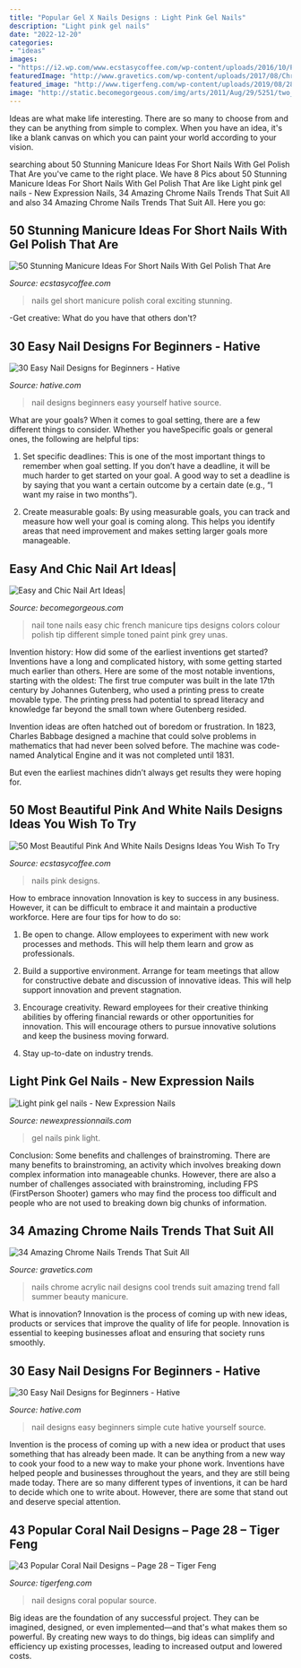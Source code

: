 ```yaml
---
title: "Popular Gel X Nails Designs : Light Pink Gel Nails"
description: "Light pink gel nails"
date: "2022-12-20"
categories:
- "ideas"
images:
- "https://i2.wp.com/www.ecstasycoffee.com/wp-content/uploads/2016/10/Pink-and-White-Nails-Designs-16.jpg?resize=600%2C764&amp;ssl=1"
featuredImage: "http://www.gravetics.com/wp-content/uploads/2017/08/Chrome-Nails-Design.jpg"
featured_image: "http://www.tigerfeng.com/wp-content/uploads/2019/08/28-Coral-Nail-Designs.jpg"
image: "http://static.becomegorgeous.com/img/arts/2011/Aug/29/5251/two_tone_nail_art.jpg"
---
```



Ideas are what make life interesting. There are so many to choose from and they can be anything from simple to complex. When you have an idea, it's like a blank canvas on which you can paint your world according to your vision.

	

		
searching about 50 Stunning Manicure Ideas For Short Nails With Gel Polish That Are you've came to the right place. We have 8 Pics about 50 Stunning Manicure Ideas For Short Nails With Gel Polish That Are like Light pink gel nails - New Expression Nails, 34 Amazing Chrome Nails Trends That Suit All and also 34 Amazing Chrome Nails Trends That Suit All. Here you go:
		
    
## 50 Stunning Manicure Ideas For Short Nails With Gel Polish That Are

<img loading=lazy src="https://i2.wp.com/www.ecstasycoffee.com/wp-content/uploads/2016/09/Coral-nails.jpg" onerror="this.onerror=null;this.src='https://tse4.mm.bing.net/th?id=OIP.tUrK1V6-QOxxgnhdz6acVwHaHa&amp;pid=15.1';" alt="50 Stunning Manicure Ideas For Short Nails With Gel Polish That Are">

_Source: ecstasycoffee.com_

>nails gel short manicure polish coral exciting stunning. 

	

-Get creative: What do you have that others don't?

    
## 30 Easy Nail Designs For Beginners - Hative

<img loading=lazy src="https://hative.com/wp-content/uploads/2014/11/easy-nail-designs/15-easy-nail-designs-for-beginners.jpg" onerror="this.onerror=null;this.src='https://tse4.mm.bing.net/th?id=OIP._J77519sm_agWHNC0quYgAHaJ4&amp;pid=15.1';" alt="30 Easy Nail Designs for Beginners - Hative">

_Source: hative.com_

>nail designs beginners easy yourself hative source. 

	

What are your goals?
When it comes to goal setting, there are a few different things to consider. Whether you haveSpecific goals or general ones, the following are helpful tips:
1. Set specific deadlines: This is one of the most important things to remember when goal setting. If you don’t have a deadline, it will be much harder to get started on your goal. A good way to set a deadline is by saying that you want a certain outcome by a certain date (e.g., “I want my raise in two months”).

2. Create measurable goals: By using measurable goals, you can track and measure how well your goal is coming along. This helps you identify areas that need improvement and makes setting larger goals more manageable.

    
## Easy And Chic Nail Art Ideas|

<img loading=lazy src="http://static.becomegorgeous.com/img/arts/2011/Aug/29/5251/two_tone_nail_art.jpg" onerror="this.onerror=null;this.src='https://tse2.mm.bing.net/th?id=OIP.0J9L2dkIr-ZMW2puJMxYEwHaJ4&amp;pid=15.1';" alt="Easy and Chic Nail Art Ideas|">

_Source: becomegorgeous.com_

>nail tone nails easy chic french manicure tips designs colors colour polish tip different simple toned paint pink grey unas. 

	

Invention history: How did some of the earliest inventions get started?
Inventions have a long and complicated history, with some getting started much earlier than others. Here are some of the most notable inventions, starting with the oldest:
The first true computer was built in the late 17th century by Johannes Gutenberg, who used a printing press to create movable type. The printing press had potential to spread literacy and knowledge far beyond the small town where Gutenberg resided.

Invention ideas are often hatched out of boredom or frustration. In 1823, Charles Babbage designed a machine that could solve problems in mathematics that had never been solved before. The machine was code-named Analytical Engine and it was not completed until 1831.

But even the earliest machines didn’t always get results they were hoping for.

    
## 50 Most Beautiful Pink And White Nails Designs Ideas You Wish To Try

<img loading=lazy src="https://i2.wp.com/www.ecstasycoffee.com/wp-content/uploads/2016/10/Pink-and-White-Nails-Designs-16.jpg?resize=600%2C764&amp;ssl=1" onerror="this.onerror=null;this.src='https://tse4.mm.bing.net/th?id=OIP.spThds4NkZmShsiWsk3NHgHaJb&amp;pid=15.1';" alt="50 Most Beautiful Pink And White Nails Designs Ideas You Wish To Try">

_Source: ecstasycoffee.com_

>nails pink designs. 

	

How to embrace innovation
Innovation is key to success in any business. However, it can be difficult to embrace it and maintain a productive workforce. Here are four tips for how to do so:
1) Be open to change. Allow employees to experiment with new work processes and methods. This will help them learn and grow as professionals.

2) Build a supportive environment. Arrange for team meetings that allow for constructive debate and discussion of innovative ideas. This will help support innovation and prevent stagnation.

3) Encourage creativity. Reward employees for their creative thinking abilities by offering financial rewards or other opportunities for innovation. This will encourage others to pursue innovative solutions and keep the business moving forward.

4) Stay up-to-date on industry trends.

    
## Light Pink Gel Nails - New Expression Nails

<img loading=lazy src="https://newexpressionnails.com/wp-content/uploads/2019/02/light-pink-gel-nails-1-1024x1024.jpg" onerror="this.onerror=null;this.src='https://tse4.mm.bing.net/th?id=OIP.2VQ5LPyxf61uo8MH9hSlEAHaHa&amp;pid=15.1';" alt="Light pink gel nails - New Expression Nails">

_Source: newexpressionnails.com_

>gel nails pink light. 

	

Conclusion: Some benefits and challenges of brainstroming.
There are many benefits to brainstroming, an activity which involves breaking down complex information into manageable chunks. However, there are also a number of challenges associated with brainstroming, including FPS (FirstPerson Shooter) gamers who may find the process too difficult and people who are not used to breaking down big chunks of information.

    
## 34 Amazing Chrome Nails Trends That Suit All

<img loading=lazy src="http://www.gravetics.com/wp-content/uploads/2017/08/Chrome-Nails-Design.jpg" onerror="this.onerror=null;this.src='https://tse1.mm.bing.net/th?id=OIP.6lRYDUqcgszoNR22BEctVgHaHa&amp;pid=15.1';" alt="34 Amazing Chrome Nails Trends That Suit All">

_Source: gravetics.com_

>nails chrome acrylic nail designs cool trends suit amazing trend fall summer beauty manicure. 

	

What is innovation?
Innovation is the process of coming up with new ideas, products or services that improve the quality of life for people. Innovation is essential to keeping businesses afloat and ensuring that society runs smoothly.

    
## 30 Easy Nail Designs For Beginners - Hative

<img loading=lazy src="https://hative.com/wp-content/uploads/2014/11/easy-nail-designs/5-easy-nail-designs-for-beginners.jpg" onerror="this.onerror=null;this.src='https://tse2.mm.bing.net/th?id=OIP.iMYUK6LGJH7uS5tIiAEp4AHaJm&amp;pid=15.1';" alt="30 Easy Nail Designs for Beginners - Hative">

_Source: hative.com_

>nail designs easy beginners simple cute hative yourself source. 

	

Invention is the process of coming up with a new idea or product that uses something that has already been made. It can be anything from a new way to cook your food to a new way to make your phone work. Inventions have helped people and businesses throughout the years, and they are still being made today. There are so many different types of inventions, it can be hard to decide which one to write about. However, there are some that stand out and deserve special attention.

    
## 43 Popular Coral Nail Designs – Page 28 – Tiger Feng

<img loading=lazy src="http://www.tigerfeng.com/wp-content/uploads/2019/08/28-Coral-Nail-Designs.jpg" onerror="this.onerror=null;this.src='https://tse3.mm.bing.net/th?id=OIP.dB0XCc1-XYrG0vWtx9X86AHaNJ&amp;pid=15.1';" alt="43 Popular Coral Nail Designs – Page 28 – Tiger Feng">

_Source: tigerfeng.com_

>nail designs coral popular source. 

	

Big ideas are the foundation of any successful project. They can be imagined, designed, or even implemented—and that's what makes them so powerful. By creating new ways to do things, big ideas can simplify and efficiency up existing processes, leading to increased output and lowered costs.

